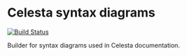 # Celesta syntax diagrams

[![Build Status](https://ci.corchestra.ru/buildStatus/icon?job=celestadiagrams/master)](https://ci.corchestra.ru/job/celestadiagrams/job/master/)

Builder for syntax diagrams used in Celesta documentation.
